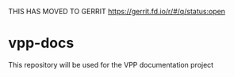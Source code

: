 THIS HAS MOVED TO GERRIT https://gerrit.fd.io/r/#/q/status:open

# vpp-docs
This repository will be used for the VPP documentation project
